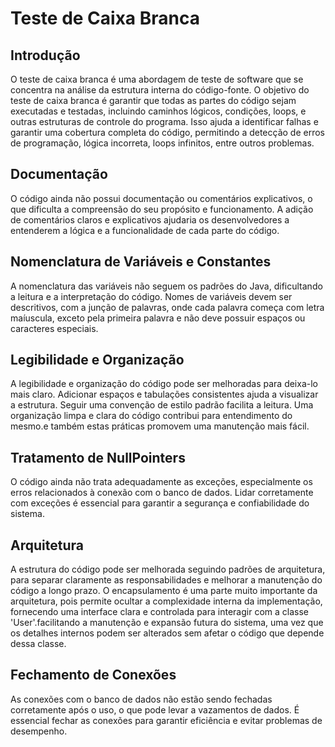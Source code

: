# Teste de Caixa Branca

## Introdução
O teste de caixa branca é uma abordagem de teste de software que se concentra na análise da estrutura interna do código-fonte. O objetivo do teste de caixa branca é garantir que todas as partes do código sejam executadas e testadas, incluindo caminhos lógicos, condições, loops, e outras estruturas de controle do programa. Isso ajuda a identificar falhas e garantir uma cobertura completa do código, permitindo a detecção de erros de programação, lógica incorreta, loops infinitos, entre outros problemas.

## Documentação
O código ainda não possui documentação ou comentários explicativos, o que dificulta a compreensão do seu propósito e funcionamento. A adição de comentários claros e explicativos ajudaria os desenvolvedores a entenderem a lógica e a funcionalidade de cada parte do código.

## Nomenclatura de Variáveis e Constantes
A nomenclatura das variáveis não seguem os padrões do Java, dificultando a leitura e a interpretação do código. Nomes de variáveis devem ser descritivos, com a junção de palavras, onde cada palavra começa com letra maíuscula, exceto pela primeira palavra e não deve possuir espaços ou caracteres especiais.

## Legibilidade e Organização
A legibilidade e organização do código pode ser melhoradas para deixa-lo mais claro. Adicionar espaços e tabulações consistentes ajuda a visualizar a estrutura. Seguir uma convenção de estilo padrão facilita a leitura. Uma organização limpa e clara do código contribui para entendimento do mesmo.e também estas práticas promovem uma manutenção mais fácil.

## Tratamento de NullPointers
O código ainda não trata adequadamente as exceções, especialmente os erros relacionados à conexão com o banco de dados. Lidar corretamente com exceções é essencial para garantir a segurança e confiabilidade do sistema.

## Arquitetura
A estrutura do código pode ser melhorada seguindo padrões de arquitetura, para separar claramente as responsabilidades e melhorar a manutenção do código a longo prazo. O encapsulamento é uma parte muito importante da arquitetura, pois permite ocultar a complexidade interna da implementação, fornecendo uma interface clara e controlada para interagir com a classe 'User'.facilitando a manutenção e expansão futura do sistema, uma vez que os detalhes internos podem ser alterados sem afetar o código que depende dessa classe.

## Fechamento de Conexões
As conexões com o banco de dados não estão sendo fechadas corretamente após o uso, o que pode levar a vazamentos de dados. É essencial fechar as conexões para garantir eficiência e evitar problemas de desempenho.


